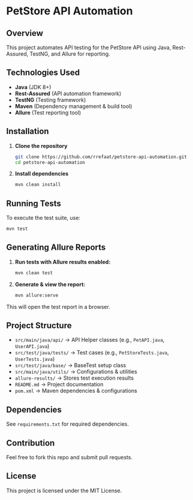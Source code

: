 # PetStore API Automation

## Overview
This project automates API testing for the PetStore API using Java, Rest-Assured, TestNG, and Allure for reporting.

## Technologies Used
- **Java** (JDK 8+)
- **Rest-Assured** (API automation framework)
- **TestNG** (Testing framework)
- **Maven** (Dependency management & build tool)
- **Allure** (Test reporting tool)

## Installation
1. **Clone the repository**
   ```sh
   git clone https://github.com/rrefaat/petstore-api-automation.git
   cd petstore-api-automation
   ```

2. **Install dependencies**
   ```sh
   mvn clean install
   ```

## Running Tests
To execute the test suite, use:
```sh
mvn test
```

## Generating Allure Reports
1. **Run tests with Allure results enabled:**
   ```sh
   mvn clean test
   ```
2. **Generate & view the report:**
   ```sh
   mvn allure:serve
   ```
This will open the test report in a browser.

## Project Structure
- `src/main/java/api/` → API Helper classes (e.g., `PetAPI.java`, `UserAPI.java`)
- `src/test/java/tests/` → Test cases (e.g., `PetStoreTests.java`, `UserTests.java`)
- `src/test/java/base/` → BaseTest setup class
- `src/main/java/utils/` → Configurations & utilities
- `allure-results/` → Stores test execution results
- `README.md` → Project documentation
- `pom.xml` → Maven dependencies & configurations

## Dependencies
See `requirements.txt` for required dependencies.

## Contribution
Feel free to fork this repo and submit pull requests.

## License
This project is licensed under the MIT License.

